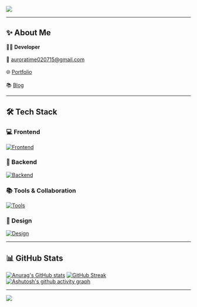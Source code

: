 <link href="https://cdn.jsdelivr.net/gh/orioncactus/pretendard@v1.3.8/dist/web/static/pretendard.css" rel="stylesheet">

<div style="font-family: 'Pretendard', -apple-system, BlinkMacSystemFont, 'Segoe UI', Roboto, sans-serif;">

<img src="https://capsule-render.vercel.app/api?type=waving&color=gradient&height=250&section=header&text=Hi%20There!%20👋%20I'm%20Dongsu%20Sin&fontSize=40&fontAlign=50&fontAlignY=40" /> 

---

## ✨ About Me  

👨‍💻 **Developer** <br>  
📧 [auroratime020715@gmail.com](mailto:auroratime020715@gmail.com) <br>  
🌐 [Portfolio]() <br>  
📚 [Blog](https://blog.naver.com/auroratime020715)  

---

## 🛠️ Tech Stack  

### 💻 Frontend  
[![Frontend](https://skillicons.dev/icons?i=html,css,js,react,ts,nextjs,threejs)](https://skillicons.dev)

### 🔧 Backend  
[![Backend](https://skillicons.dev/icons?i=nodejs,firebase)](https://skillicons.dev)

### 📚 Tools & Collaboration  
[![Tools](https://skillicons.dev/icons?i=git,github,notion,vscode,vite,netlify)](https://skillicons.dev)

### 🎨 Design  
[![Design](https://skillicons.dev/icons?i=figma)](https://skillicons.dev)

---

## 📊 GitHub Stats  

  [![Anurag's GitHub stats](https://github-readme-stats.vercel.app/api?username=Dongsusin)](https://github.com/Dongsusin/github-readme-stats)
  [![GitHub Streak](https://streak-stats.demolab.com/?user=Dongsusin&theme=dark)](https://git.io/streak-stats)
  [![Ashutosh's github activity graph](https://github-readme-activity-graph.vercel.app/graph?username=Dongsusin&theme=dracula)](https://github.com/Dongsusin/github-readme-activity-graph)

---

<img src="https://capsule-render.vercel.app/api?type=waving&color=gradient&height=150&section=footer" />  

</div>

